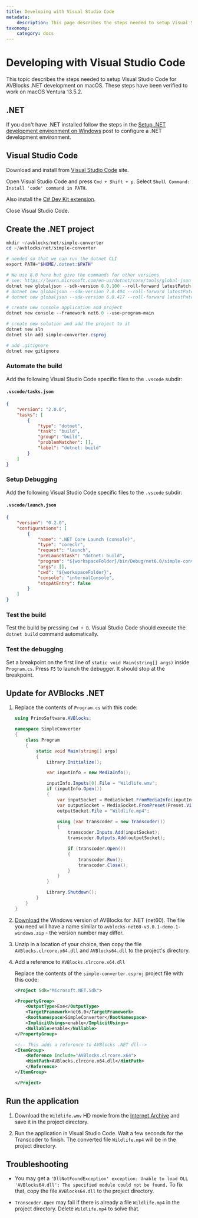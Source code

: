 ```yaml
---
title: Developing with Visual Studio Code
metadata:
    description: This page describes the steps needed to setup Visual Studio Code for AVBlocks .NET development on macOS
taxonomy:
    category: docs
---
```


# Developing with Visual Studio Code

This topic describes the steps needed to setup Visual Studio Code for AVBlocks .NET development on macOS. These steps have been verified to work on macOS Ventura 13.5.2.

## .NET

If you don't have .NET installed follow the steps in the [Setup .NET development environment on Windows](https://blog.primosoftware.com/setup-net-development-environment-windows/) post to configure a .NET development environment. 

## Visual Studio Code

Download and install from [Visual Studio Code](https://code.visualstudio.com/download) site.

Open Visual Studio Code and press `Cmd + Shift + p`. Select `Shell Command: Install 'code' command in PATH`. 

Also install the [C# Dev Kit extension](https://marketplace.visualstudio.com/items?itemName=ms-dotnettools.csdevkit).

Close Visual Studio Code.

## Create the .NET project 

```powershell
mkdir ~/avblocks/net/simple-converter
cd ~/avblocks/net/simple-converter

# needed so that we can run the dotnet CLI
export PATH="$HOME/.dotnet:$PATH"

# We use 8.0 here but give the commands for other versions
# see: https://learn.microsoft.com/en-us/dotnet/core/tools/global-json 
dotnet new globaljson --sdk-version 8.0.100 --roll-forward latestPatch
# dotnet new globaljson --sdk-version 7.0.404 --roll-forward latestPatch
# dotnet new globaljson --sdk-version 6.0.417 --roll-forward latestPatch

# create new console application and project
dotnet new console --framework net6.0 --use-program-main 

# create new solution and add the project to it
dotnet new sln
dotnet sln add simple-converter.csproj

# add .gitignore
dotnet new gitignore
```

### Automate the build

Add the following Visual Studio Code specific files to the `.vscode` subdir:

#### `.vscode/tasks.json`

```json
{
    "version": "2.0.0",
    "tasks": [
        {
            "type": "dotnet",
            "task": "build",
            "group": "build",
            "problemMatcher": [],
            "label": "dotnet: build"
        }
    ]
}
```

### Setup Debugging

Add the following Visual Studio Code specific files to the `.vscode` subdir:

#### `.vscode/launch.json`

```json
{
    "version": "0.2.0",
    "configurations": [
        {
            "name": ".NET Core Launch (console)",
            "type": "coreclr",
            "request": "launch",
            "preLaunchTask": "dotnet: build",
            "program": "${workspaceFolder}/bin/Debug/net6.0/simple-converter.dll",
            "args": [],
            "cwd": "${workspaceFolder}",
            "console": "internalConsole",
            "stopAtEntry": false
        }
    ]
}
```

### Test the build

Test the build by pressing `Cmd + B`. Visual Studio Code should execute the `dotnet build` command automatically.

### Test the debugging

Set a breakpoint on the first line of `static void Main(string[] args)` inside `Program.cs`. Press `F5` to launch the debugger. It should stop at the breakpoint.

## Update for AVBlocks .NET

1. Replace the contents of `Program.cs` with this code:

    ```csharp
    using PrimoSoftware.AVBlocks;

    namespace SimpleConverter
    {
        class Program
        {
            static void Main(string[] args)
            {
                Library.Initialize();

                var inputInfo = new MediaInfo();

                inputInfo.Inputs[0].File = "Wildlife.wmv";
                if (inputInfo.Open())
                {
                    var inputSocket = MediaSocket.FromMediaInfo(inputInfo);
                    var outputSocket = MediaSocket.FromPreset(Preset.Video.Generic.MP4.Base_H264_AAC);
                    outputSocket.File = "Wildlife.mp4";

                    using (var transcoder = new Transcoder())
                    {
                        transcoder.Inputs.Add(inputSocket);
                        transcoder.Outputs.Add(outputSocket);

                        if (transcoder.Open())
                        {
                            transcoder.Run();
                            transcoder.Close();
                        }
                    }
                }

                Library.Shutdown();
            }
        }
    }
    ```

2. [Download](https://github.com/avblocks/avblocks-net-core/releases/) the Windows version of AVBlocks for .NET (net60). The file you need will have a name similar to `avblocks-net60-v3.0.1-demo.1-windows.zip` - the version number may differ. 

3. Unzip in a location of your choice, then copy the file `AVBlocks.clrcore.x64.dll` and `AVBlocks64.dll` to the project's directory.

4. Add a reference to `AVBlocks.clrcore.x64.dll` 

    Replace the contents of the `simple-converter.csproj` project file with this code:

    ```xml
    <Project Sdk="Microsoft.NET.Sdk">

    <PropertyGroup>
        <OutputType>Exe</OutputType>
        <TargetFramework>net6.0</TargetFramework>
        <RootNamespace>SimpleConverter</RootNamespace>
        <ImplicitUsings>enable</ImplicitUsings>
        <Nullable>enable</Nullable>
    </PropertyGroup>

    <!-- This adds a reference to AVBlocks .NET dll-->
    <ItemGroup>
        <Reference Include="AVBlocks.clrcore.x64">
        <HintPath>AVBlocks.clrcore.x64.dll</HintPath>
        </Reference>  
    </ItemGroup>
    
    </Project>
    ```

## Run the application

1. Download the `Wildlife.wmv` HD movie from the [Internet Archive](https://archive.org/download/WildlifeHd/Wildlife.wmv) and save it in the project directory.

2. Run the application in Visual Studio Code. Wait a few seconds for the Transcoder to finish. The converted file `Wildlife.mp4` will be in the project directory.   

## Troubleshooting

* You may get a `'DllNotFoundException' exception: Unable to load DLL 'AVBlocks64.dll': The specified module could not be found.` To fix that, copy the file `AVBlocks64.dll` to the project directory.

* `Transcoder.Open` may fail if there is already a file `Wildlife.mp4` in the project directory. Delete `Wildlife.mp4` to solve that.         
